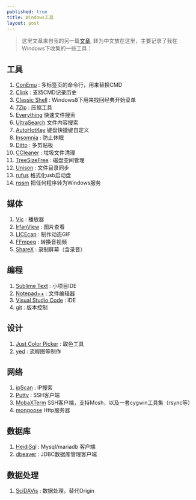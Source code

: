 ```yaml
---
published: true
title: Windows工具
layout: post
---
```


> 这里文章来自我的另一篇[文章](https://github.com/liuzhongshu/win8-must-have-tools), 转为中文放在这里，主要记录了我在Windows下收集的一些工具：


## 工具
1. [ConEmu](https://conemu.github.io/) : 多标签页的命令行，用来替换CMD
1. [Clink](https://mridgers.github.io/clink/) : 支持CMD记录历史
1. [Classic Shell](http://www.classicshell.net/) : Windows8下用来找回经典开始菜单
1. [7Zip](http://www.7-zip.org/) : 压缩工具
1. [Everything](https://www.voidtools.com/) 快速文件搜索
1. [UltraSearch](https://www.jam-software.com/ultrasearch/) 文件内容搜索
1. [AutoHotKey](https://autohotkey.com/) 键盘快捷键自定义 
1. [Insomnia](http://dlaa.me/blog/post/10104830) : 防止休眠
1. [Ditto](http://ditto-cp.sourceforge.net/) : 多剪贴板
1. [CCleaner](https://www.piriform.com/ccleaner) : 垃圾文件清理
1. [TreeSizeFree](https://www.jam-software.com/treesize_free/) : 磁盘空间管理 
1. [Unison](http://unison-binaries.inria.fr/) : 文件目录同步
1. [rufus](https://rufus.akeo.ie/) 格式化usb启动盘
1. [nssm](https://nssm.cc/) 把任何程序转为Windows服务

## 媒体
1. [Vlc](http://www.videolan.org/vlc/) : 播放器
1. [IrfanView](http://www.irfanview.com/) : 图片查看
1. [LICEcap](https://www.cockos.com/licecap/) : 制作动态GIF
1. [FFmpeg](https://ffmpeg.org/) : 转换音视频
1. [ShareX](https://getsharex.com/) : 录制屏幕（含录音）

## 编程
1. [Sublime Text](https://www.sublimetext.com/) : 小项目IDE
1. [Notepad++](https://notepad-plus-plus.org/) : 文件编辑器
1. [Visual Studio Code](https://code.visualstudio.com/) : IDE
1. [git](https://git-scm.com/) : 版本控制

## 设计
1. [Just Color Picker](http://annystudio.com/software/colorpicker/) : 取色工具
1. [yed](https://www.yworks.com/products/yed) : 流程图等制作

## 网络
1. [ipScan](http://angryip.org/) : IP搜索
1. [Putty](http://www.putty.org/) : SSH客户端
1. [MobaXTerm](http://mobaxterm.mobatek.net/) SSH客户端，支持Mosh，以及一套cygwin工具集（rsync等）
1. [mongoose](https://www.cesanta.com/products/binary) Http服务器

## 数据库
1. [HeidiSql](https://www.heidisql.com/) : Mysql/mariadb 客户端
1. [dbeaver](https://dbeaver.jkiss.org/) : JDBC数据库管理客户端 

## 数据处理
1. [SciDAVis](http://scidavis.sourceforge.net/) : 数据处理，替代Origin
